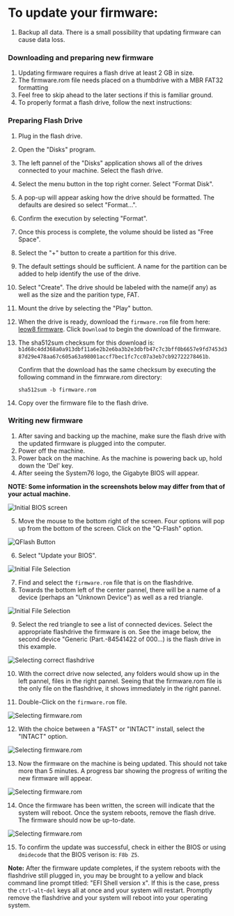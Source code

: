 # To update your firmware:

1. Backup all data. There is a small possibility that updating firmware can cause data loss.

### Downloading and preparing new firmware
1. Updating firmware requires a flash drive at least 2 GB in size.
2. The firmware.rom file needs placed on a thumbdrive with a MBR FAT32 formatting
3. Feel free to skip ahead to the later sections if this is familiar ground.
4. To properly format a flash drive, follow the next instructions:

### Preparing Flash Drive
1. Plug in the flash drive.
2. Open the "Disks" program.
3. The left pannel of the "Disks" application shows all of the drives connected to your machine. Select the flash drive.
4. Select the menu button in the top right corner. Select "Format Disk".
5. A pop-up will appear asking how the drive should be formatted. The defaults are desired so select "Format...".
6. Confirm the execution by selecting "Format".
7. Once this process is complete, the volume should be listed as "Free Space".
8. Select the "+" button to create a partition for this drive.
9. The default settings should be sufficient. A name for the partition can be added to help identify the use of the drive.
10. Select "Create". The drive should be labeled with the name(if any) as well as the size and the parition type, FAT.
11. Mount the drive by selecting the "Play" button.
12. When the drive is ready, download the `firmware.rom` file from here: [leow8 firmware](https://github.com/system76/firmware-desktop/blob/master/leow8/firmware.rom). Click `Download` to begin the download of the firmware.

13. The sha512sum checksum for this download is:
    ```b1d68c4dd368a0a913dbf11a6e2b2e6ba3b2e3dbfb47c7c3bff0b6657e9fd7453d387d29e478aa67c605a63a98001accf7bec1fc7cc07a3eb7cb92722278461b```.

    Confirm that the download has the same checksum by executing the following command in the fimrware.rom directory:

     `sha512sum -b firmware.rom`

14. Copy over the firmware file to the flash drive.

 
### Writing new firmware
1. After saving and backing up the machine, make sure the flash drive with the updated firmware is plugged into the computer.
2. Power off the machine.
3. Power back on the machine. As the machine is powering back up, hold down the 'Del' key.
4. After seeing the System76 logo, the Gigabyte BIOS will appear.

**NOTE: Some information in the screenshots below may differ from that of your actual machine.**

![Initial BIOS screen](https://raw.githubusercontent.com/system76/firmware-desktop/master/leow8/images/1.png)

5. Move the mouse to the bottom right of the screen. Four options will pop up from the bottom of the screen. Click on the "Q-Flash" option.

![QFlash Button](https://raw.githubusercontent.com/system76/firmware-desktop/master/leow8/images/2.png)

6. Select "Update your BIOS".

![Initial File Selection](https://raw.githubusercontent.com/system76/firmware-desktop/master/leow8/images/3.png)

7. Find and select the `firmware.rom` file that is on the flashdrive.
8. Towards the bottom left of the center pannel, there will be a name of a device (perhaps an "Unknown Device") as well as a red triangle. 

![Initial File Selection](https://raw.githubusercontent.com/system76/firmware-desktop/master/leow8/images/4.png)

9. Select the red triangle to see a list of connected devices. Select the appropriate flashdrive the firmware is on. See the image below, the second device "Generic (Part.-84541422 of 000...) is the flash drive in this example.

![Selecting correct flashdrive](https://raw.githubusercontent.com/system76/firmware-desktop/master/leow8/images/5.png)

10. With the correct drive now selected, any folders would show up in the left pannel, files in the right pannel. Seeing that the firmware.rom file is the only file on the flashdrive, it shows immediately in the right pannel.

11. Double-Click on the `firmware.rom` file.

![Selecting firmware.rom](https://raw.githubusercontent.com/system76/firmware-desktop/master/leow8/images/7.png)

12. With the choice between a "FAST" or "INTACT" install, select the "INTACT" option.

![Selecting firmware.rom](https://raw.githubusercontent.com/system76/firmware-desktop/master/leow8/images/8.png)

13. Now the firmware on the machine is being updated. This should not take more than 5 minutes. A progress bar showing the progress of writing the new firmware will appear.

![Selecting firmware.rom](https://raw.githubusercontent.com/system76/firmware-desktop/master/leow8/images/9.png)

14. Once the firmware has been written, the screen will indicate that the system will reboot. Once the system reboots, remove the flash drive. The firmware should now be up-to-date.

![Selecting firmware.rom](https://raw.githubusercontent.com/system76/firmware-desktop/master/leow8/images/10.png)

15. To confirm the update was successful, check in either the BIOS or using `dmidecode` that the BIOS verison is: `F8b Z5`.

**Note:**
After the firmware update completes, if the system reboots with the flashdrive still plugged in, you may be brought to a yellow and black command line prompt titled: "EFI Shell version x". If this is the case, press the `ctrl`-`alt`-`del` keys all at once and your system will restart. Promptly remove the flashdrive and your system will reboot into your operating system.
